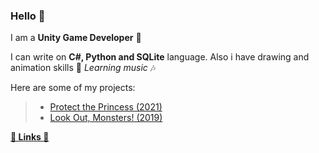 ### Hello 🐰

I am a **Unity Game Developer** 🎲

I can write on **C#, Python and SQLite** language. Also i have drawing and animation skills 💪 *Learning music* 🎶

Here are some of my projects: 
> - [Protect the Princess (2021)](https://play.google.com/store/apps/details?id=com.ValterGames.ProtectthePrincess&hl=ru&gl=US)
> - [Look Out, Monsters! (2019)](https://play.google.com/store/apps/details?id=com.ValterGames.LookOutMonsters&hl=ru&gl=US)

[**🌈 Links 🌈**](https://linktr.ee/ValterGames)
